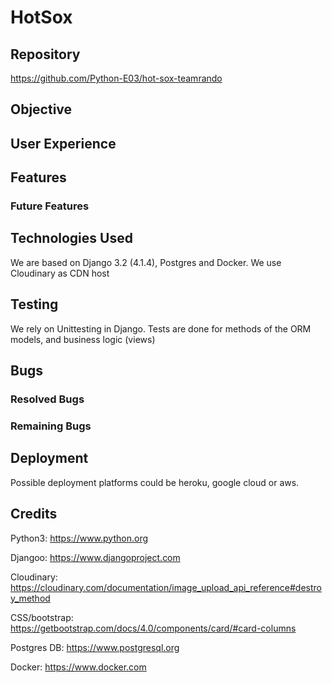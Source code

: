 # HotSox

## Repository

https://github.com/Python-E03/hot-sox-teamrando

## Objective

## User Experience

## Features

### Future Features

## Technologies Used

We are based on Django 3.2 (4.1.4), Postgres and Docker.
We use Cloudinary as CDN host

## Testing

We rely on Unittesting in Django. Tests are done for methods of the ORM models, and business logic (views)

## Bugs

### Resolved Bugs

### Remaining Bugs

## Deployment

Possible deployment platforms could be heroku, google cloud or aws.

## Credits

Python3:
https://www.python.org

Djangoo:
https://www.djangoproject.com

Cloudinary:
https://cloudinary.com/documentation/image_upload_api_reference#destroy_method

CSS/bootstrap:
https://getbootstrap.com/docs/4.0/components/card/#card-columns

Postgres DB:
https://www.postgresql.org

Docker:
https://www.docker.com
